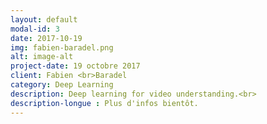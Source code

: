 ```yaml
---
layout: default
modal-id: 3
date: 2017-10-19
img: fabien-baradel.png
alt: image-alt
project-date: 19 octobre 2017
client: Fabien <br>Baradel 
category: Deep Learning
description: Deep learning for video understanding.<br>
description-longue : Plus d'infos bientôt. 
---
```

